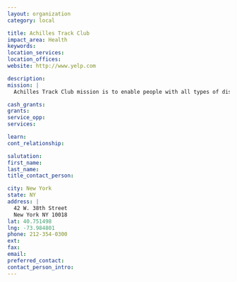 ```yaml
---
layout: organization
category: local

title: Achilles Track Club
impact_area: Health
keywords: 
location_services: 
location_offices: 
website: http://www.yelp.com

description: 
mission: |
  Achilles Track Club mission is to enable people with all types of disabilities to participate in mainstream athletics, to promote personal achievement, enhanced self esteem, and the lowering of barriers between people.

cash_grants: 
grants: 
service_opp: 
services: 

learn: 
cont_relationship: 

salutation: 
first_name: 
last_name: 
title_contact_person: 

city: New York
state: NY
address: |
  42 W. 38th Street  
  New York NY 10018
lat: 40.751498
lng: -73.984801
phone: 212-354-0300
ext: 
fax: 
email: 
preferred_contact: 
contact_person_intro: 
---
```

